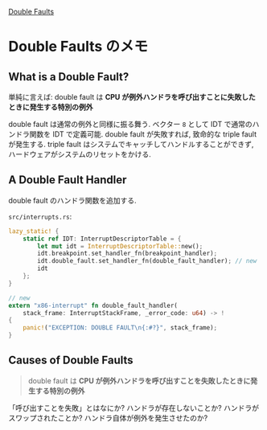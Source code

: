 [Double Faults](https://os.phil-opp.com/double-fault-exceptions/)

# Double Faults のメモ


## What is a Double Fault?

単純に言えば: 
double fault は **CPU が例外ハンドラを呼び出すことに失敗したときに発生する特別の例外**

double fault は通常の例外と同様に振る舞う. ベクター `8` として IDT で通常のハンドラ関数を IDT で定義可能. double fault が失敗すれば, 致命的な triple fault が発生する. triple fault はシステムでキャッチしてハンドルすることができず, ハードウェアがシステムのリセットをかける. 

## A Double Fault Handler

double fault のハンドラ関数を追加する. 

`src/interrupts.rs`:
```rust
lazy_static! {
    static ref IDT: InterruptDescriptorTable = {
        let mut idt = InterruptDescriptorTable::new();
        idt.breakpoint.set_handler_fn(breakpoint_handler);
        idt.double_fault.set_handler_fn(double_fault_handler); // new
        idt
    };
}

// new
extern "x86-interrupt" fn double_fault_handler(
    stack_frame: InterruptStackFrame, _error_code: u64) -> !
{
    panic!("EXCEPTION: DOUBLE FAULT\n{:#?}", stack_frame);
}
```

## Causes of Double Faults

> double fault は **CPU が例外ハンドラを呼び出すことを失敗したときに発生する特別の例外**

「呼び出すことを失敗」とはなにか? ハンドラが存在しないことか? ハンドラがスワップされたことか? ハンドラ自体が例外を発生させたのか?















